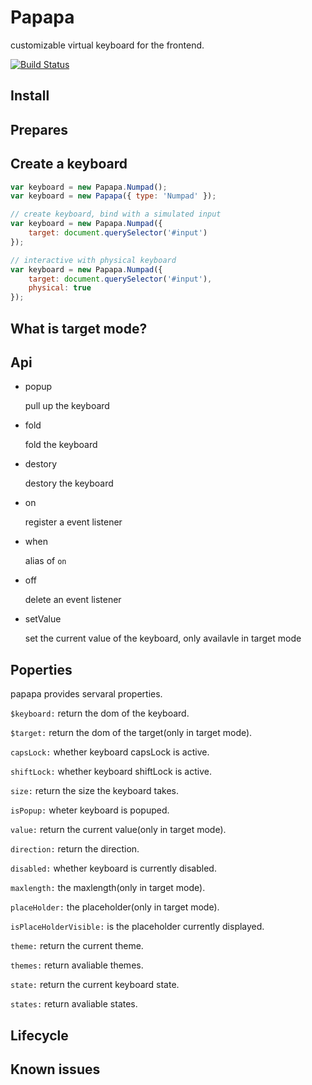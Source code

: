Papapa
=======

customizable virtual keyboard for the frontend.

[![Build Status][travis-image]][travis-url]

Install
--------

Prepares
--------

Create a keyboard
-----------------

``` javascript
var keyboard = new Papapa.Numpad();
var keyboard = new Papapa({ type: 'Numpad' });

// create keyboard, bind with a simulated input
var keyboard = new Papapa.Numpad({
    target: document.querySelector('#input')
});

// interactive with physical keyboard
var keyboard = new Papapa.Numpad({
    target: document.querySelector('#input'),
    physical: true
});
```

What is target mode?
----------------

Api
-----

+ popup
    
    pull up the keyboard

+ fold

    fold the keyboard

+ destory

    destory the keyboard

+ on

    register a event listener

+ when

    alias of `on`

+ off

    delete an event listener

+ setValue

    set the current value of the keyboard, only availavle in target mode


Poperties
---------
papapa provides servaral properties.

`$keyboard:` return the dom of the keyboard.

`$target:` return the dom of the target(only in target mode).

`capsLock:` whether keyboard capsLock is active.

`shiftLock:` whether keyboard shiftLock is active.

`size:` return the size the keyboard takes.

`isPopup:` wheter keyboard is popuped.

`value:` return the current value(only in target mode).

`direction:` return the direction.

`disabled:` whether keyboard is currently disabled.

`maxlength:` the maxlength(only in target mode).

`placeHolder:` the placeholder(only in target mode).

`isPlaceHolderVisible:` is the placeholder currently displayed.

`theme:` return the current theme.

`themes:` return avaliable themes.

`state:` return the current keyboard state.

`states:` return avaliable states.


Lifecycle
---------

Known issues
-----------


[travis-image]: https://api.travis-ci.org/latel/papapa.svg
[travis-url]: https://travis-ci.org/latel/papapa